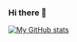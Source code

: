 ### Hi there 👋

[![My GitHub stats](https://github-readme-stats.vercel.app/api?username=namekinggamerboy&show_icons=true&count_private=true)](https://github.com/namekinggamerboy/namekinggamerboy)
